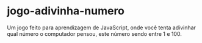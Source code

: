 # jogo-adivinha-numero
Um jogo feito para aprendizagem de JavaScript, onde você tenta adivinhar qual número o computador pensou, este número sendo entre 1 e 100.
